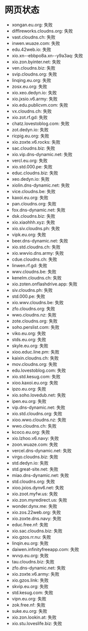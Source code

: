 # 网页状态
- xongan.eu.org: 失败
- diffireworks.cloudns.org: 失败
- vast.cloudns.ch: 失败
- inwen.wuaze.com: 失败
- edu.42web.io: 失败
- xio.xn--ebbpo8a.xn--y9a3aq: 失败
- xio.zon.byinter.net: 失败
- ven.cloudns.biz: 失败
- svip.cloudns.org: 失败
- linqing.eu.org: 失败
- zosx.eu.org: 失败
- xio.xeo.dedyn.io: 失败
- xio.jxsio.v6.army: 失败
- xio.edu.publicvm.com: 失败
- vx.cloudns.ch: 失败
- xio.zot.rf.gd: 失败
- chatz.lovestoblog.com: 失败
- zot.dedyn.io: 失败
- ricpig.eu.org: 失败
- xio.zoxte.v6.rocks: 失败
- sac.cloudns.biz: 失败
- xio.vip.dns-dynamic.net: 失败
- vercl.eu.org: 失败
- xio.std.000.pe: 失败
- educ.cloudns.biz: 失败
- xeo.dedyn.io: 失败
- xiolin.dns-dynamic.net: 失败
- vice.cloudns.be: 失败
- kaxoi.eu.org: 失败
- pan.cloudns.org: 失败
- fox.dns-dynamic.net: 失败
- dsk.cloudns.biz: 失败
- xio.xiaohhh.xyz: 失败
- xio.siv.cloudns.ph: 失败
- vipk.eu.org: 失败
- beer.dns-dynamic.net: 失败
- xio.std.cloudns.ch: 失败
- xio.wwvio.dns.army: 失败
- cdue.cloudns.ch: 失败
- linwen.rf.gd: 失败
- wwv.cloudns.be: 失败
- kenelm.cloudns.ch: 失败
- xio.zoten.onflashdrive.app: 失败
- siv.cloudns.ph: 失败
- std.000.pe: 失败
- xio.wwv.cloudns.be: 失败
- zfo.cloudns.org: 失败
- wwo.cloudns.nz: 失败
- zote.cloudns.org: 失败
- soho.perslist.com: 失败
- viko.eu.org: 失败
- stds.eu.org: 失败
- skyle.eu.org: 失败
- xioo.educ.line.pm: 失败
- kaixin.cloudns.ch: 失败
- mov.cloudns.org: 失败
- edu.lovestoblog.com: 失败
- xio.std.kesug.com: 失败
- xioo.kaxoi.eu.org: 失败
- ipzo.eu.org: 失败
- xio.soho.lovedub.net: 失败
- ipen.eu.org: 失败
- vip.dns-dynamic.net: 失败
- xio.std.cloudns.org: 失败
- xioo.wwo.cloudns.nz: 失败
- wwo.cloudns.ch: 失败
- kcoco.eu.org: 失败
- xio.lzhoo.v6.navy: 失败
- zoon.wuaze.com: 失败
- vercel.dns-dynamic.net: 失败
- virgo.cloudns.biz: 失败
- std.dedyn.io: 失败
- std.great-site.net: 失败
- miao.dns-dynamic.net: 失败
- std.cloudns.org: 失败
- xioo.jxios.dynv6.net: 失败
- xio.zoot.myfw.us: 失败
- xio.zon.myredirect.us: 失败
- wonder.dynx.me: 失败
- xio.zos.22web.org: 失败
- xio.zoxte.dns.navy: 失败
- educ.free.nf: 失败
- xio.sac.cloudns.biz: 失败
- xio.gzos.rr.nu: 失败
- linqin.eu.org: 失败
- daiwen.infinityfreeapp.com: 失败
- wvvp.eu.org: 失败
- tau.cloudns.biz: 失败
- zfo.dns-dynamic.net: 失败
- xio.zoxte.v6.army: 失败
- xio.gzos.link: 失败
- skvip.eu.org: 失败
- std.kesug.com: 失败
- vipn.eu.org: 失败
- zok.free.nf: 失败
- suke.eu.org: 失败
- xio.zon.lookin.at: 失败
- xio.stu.loveslife.biz: 失败
